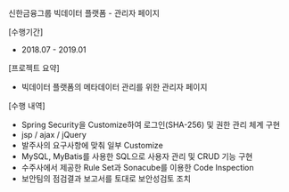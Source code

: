 신한금융그룹 빅데이터 플랫폼 - 관리자 페이지

[수행기간]
- 2018.07 - 2019.01

[프로젝트 요약]
- 빅데이터 플랫폼의 메타데이터 관리를 위한 관리자 페이지

[수행 내역]
- Spring Security을 Customize하여 로그인(SHA-256) 및 권한 관리 체계 구현
- jsp / ajax / jQuery
- 발주사의 요구사항에 맞춰 일부 Customize
- MySQL, MyBatis를 사용한 SQL으로 사용자 관리 및 CRUD 기능 구현
- 수주사에서 제공한 Rule Set과 Sonacube를 이용한 Code Inspection
- 보안팀의 점검결과 보고서를 토대로 보안성검토 조치
